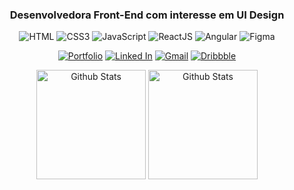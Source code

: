 <div align="center">

### Desenvolvedora Front-End com interesse em UI Design
    
<img src="https://img.shields.io/badge/HTML5-%23171922.svg?style=for-the-badge&logo=html5&logoColor=white" alt="HTML" title="HTML"> 
<img src="https://img.shields.io/badge/CSS3-%231e202c.svg?style=for-the-badge&logo=css3&logoColor=white" alt="CSS3" title="CSS3"> 
<img src="https://img.shields.io/badge/JavaScript-%23252836.svg?style=for-the-badge&logo=javascript&logoColor=white" alt="JavaScript" title="JavaScript"> 
<img src="https://img.shields.io/badge/React-%232c2f40.svg?style=for-the-badge&logo=react&logoColor=white" alt="ReactJS" title="ReactJS"> 
<img src="https://img.shields.io/badge/Angular-%2333364a.svg?style=for-the-badge&logo=angular&logoColor=white" alt="Angular" title="Angular">
<img src="https://img.shields.io/badge/Figma-%233a3e54.svg?style=for-the-badge&logo=figma&logoColor=white" alt="Figma" title="Figma">

<a href="https://lucianesantcs.github.io/"><img src="https://img.shields.io/badge/portfolio-%232c2f40.svg?&style=for-the-badge&logo=github&logoColor=white" alt="Portfolio" title="Portfolio"></a> <a href="https://www.linkedin.com/in/lucianesantcs/"><img src="https://img.shields.io/badge/linkedin-%23252836.svg?&style=for-the-badge&logo=linkedin&logoColor=white" alt="Linked In" title="Linked In"></a> <a href="mailto:lucianesantcs@gmail.com"><img src="https://img.shields.io/badge/gmail-%231e202c.svg?&style=for-the-badge&logo=gmail&logoColor=white" alt="Gmail" title="Gmail"></a> <a href="https://dribbble.com/lucianesantos"><img src="https://img.shields.io/badge/dribbble-%23171922.svg?&style=for-the-badge&logo=dribbble&logoColor=white" alt="Dribbble" title="Dribbble"></a>

</div>

<div align="center">
  
  <img align="center" src="https://github-readme-stats.vercel.app/api?username=lucianesantcs&show_icons=true&theme=material-palenight&bg_color=0D1017&hide_border=true" alt="Github Stats" height=175/>

  <img align="center" src="https://github-readme-stats.vercel.app/api/top-langs/?username=lucianesantcs&layout=compact&theme=material-palenight&bg_color=0D1017&hide_border=true" alt="Github Stats" height=175 />

</div>

